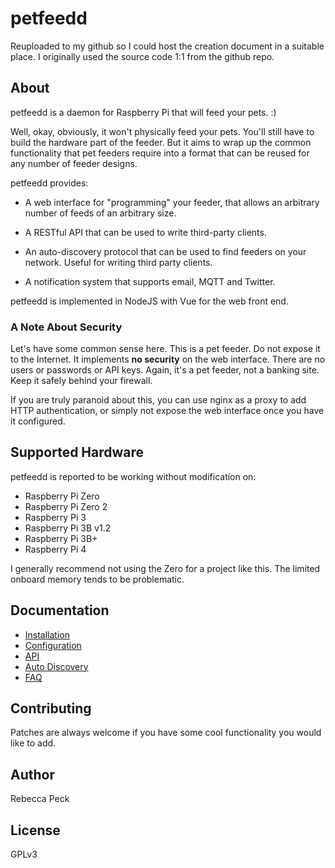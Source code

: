 # petfeedd

Reuploaded to my github so I could host the creation document in a suitable place.
I originally used the source code 1:1 from the github repo.

## About

petfeedd is a daemon for Raspberry Pi that will feed your pets. :)

Well, okay, obviously, it won't physically feed your pets. You'll still have to
build the hardware part of the feeder. But it aims to wrap up the common
functionality that pet feeders require into a format that can be reused for any
number of feeder designs.

petfeedd provides:

* A web interface for "programming" your feeder, that allows an arbitrary number
of feeds of an arbitrary size.

* A RESTful API that can be used to write third-party clients.

* An auto-discovery protocol that can be used to find feeders on your network.
Useful for writing third party clients.

* A notification system that supports email, MQTT and Twitter.

petfeedd is implemented in NodeJS with Vue for the web front end.

### A Note About Security

Let's have some common sense here. This is a pet feeder. Do not expose it to the
Internet. It implements **no security** on the web interface. There are no users
or passwords or API keys. Again, it's a pet feeder, not a banking site. Keep it
safely behind your firewall.

If you are truly paranoid about this, you can use nginx as a proxy to add HTTP
authentication, or simply not expose the web interface once you have it
configured.

## Supported Hardware

petfeedd is reported to be working without modification on:

* Raspberry Pi Zero
* Raspberry Pi Zero 2
* Raspberry Pi 3
* Raspberry Pi 3B v1.2
* Raspberry Pi 3B+
* Raspberry Pi 4

I generally recommend not using the Zero for a project like this. The limited
onboard memory tends to be problematic.

## Documentation

* [Installation](docs/INSTALL.md)
* [Configuration](docs/CONFIGURE.md)
* [API](docs/API.md)
* [Auto Discovery](docs/DISCOVERY.md)
* [FAQ](docs/FAQ.md)

## Contributing

Patches are always welcome if you have some cool functionality you would like to
add.
## Author

Rebecca Peck

## License

GPLv3

